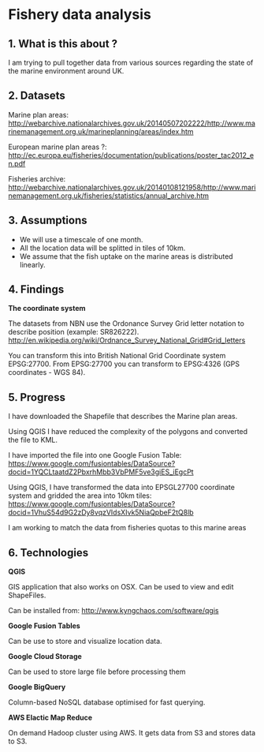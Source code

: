 # Fishery data analysis

## 1. What is this about ?

I am trying to pull together data from various sources regarding the state of the marine environment around UK.


## 2. Datasets

Marine plan areas: http://webarchive.nationalarchives.gov.uk/20140507202222/http://www.marinemanagement.org.uk/marineplanning/areas/index.htm

European marine plan areas ?: http://ec.europa.eu/fisheries/documentation/publications/poster_tac2012_en.pdf

Fisheries archive: http://webarchive.nationalarchives.gov.uk/20140108121958/http://www.marinemanagement.org.uk/fisheries/statistics/annual_archive.htm



## 3. Assumptions

- We will use a timescale of one month.
- All the location data will be splitted in tiles of 10km.
- We assume that the fish uptake on the marine areas is distributed linearly.


## 4. Findings

**The coordinate system**

The datasets from NBN use the Ordonance Survey Grid letter notation to describe position (example: SR826222).
http://en.wikipedia.org/wiki/Ordnance_Survey_National_Grid#Grid_letters

You can transform this into British National Grid Coordinate system EPSG:27700.
From EPSG:27700 you can transform to EPSG:4326 (GPS coordinates - WGS 84).


## 5. Progress

I have downloaded the Shapefile that describes the Marine plan areas.

Using QGIS I have reduced the complexity of the polygons and converted the file to KML.

I have imported the file into one Google Fusion Table:
https://www.google.com/fusiontables/DataSource?docid=1YQCLtaatdZ2PbxrhMbb3VbPMF5ve3giES_iEgcPt

Using QGIS, I have transformed the data into EPSGL27700 coordinate system and gridded the area into 10km tiles:
https://www.google.com/fusiontables/DataSource?docid=1VhuS54d9G2zDy8vqzVIdsXIvk5NiaQpbeF2tQ8lb

I am working to match the data from fisheries quotas to this marine areas




## 6. Technologies

**QGIS**

 GIS application that also works on OSX. Can be used to view and edit ShapeFiles.
 
 Can be installed from: http://www.kyngchaos.com/software/qgis

**Google Fusion Tables**

  Can be use to store and visualize location data.

**Google Cloud Storage**

  Can be used to store large file before processing them

**Google BigQuery**

  Column-based NoSQL database optimised for fast querying.
  
**AWS Elactic Map Reduce**

  On demand Hadoop cluster using AWS. It gets data from S3 and stores data to S3.
  
  
  
